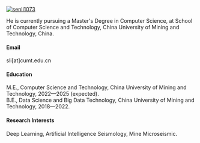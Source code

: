 

[![senli1073](http://xieyimars.blog.csdn.net)](https://github.com/xieyimars)

He is currently pursuing a Master's Degree in Computer Science, at School of Computer Science and Technology, China University of Mining and Technology, China.

#### Email
sli[at]cumt.edu.cn

#### Education
M.E., Computer Science and Technology, China University of Mining and Technology, 2022—2025 (expected).\
B.E., Data Science and Big Data Technology, China University of Mining and Technology, 2018—2022.

#### Research Interests
Deep Learning, Artificial Intelligence Seismology, Mine Microseismic.

